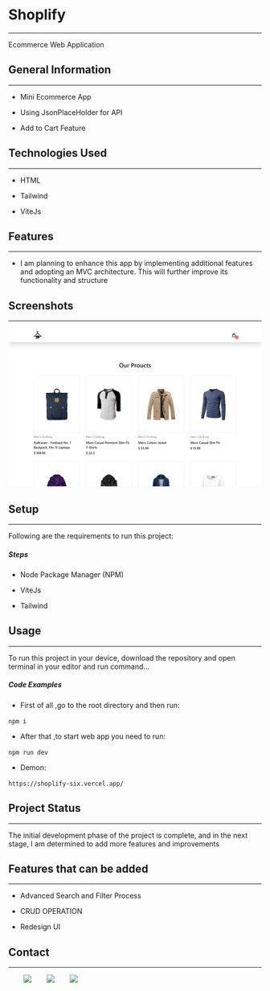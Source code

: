 <h1>Shoplify</h1>
<hr><p>Ecommerce Web Application</p><h2>General Information</h2>
<hr><ul>
<li>Mini Ecommerce App</li>
</ul><ul>
<li>Using JsonPlaceHolder for API</li>
</ul><ul>
<li>Add to Cart Feature</li>
</ul><h2>Technologies Used</h2>
<hr><ul>
<li>HTML</li>
</ul><ul>
<li>Tailwind</li>
</ul><ul>
<li>ViteJs</li>
</ul><h2>Features</h2>
<hr><ul>
<li>I am planning to enhance this app by implementing additional features and adopting an MVC architecture. This will further improve its functionality and structure</li>
</ul><h2>Screenshots</h2>
<hr><p><img src="https://github.com/Click777777/Shoplify/blob/main/my-project/src/img/shoplify-six.vercel.app_(Nest%20Hub%20Max).png" alt=""></p><h2>Setup</h2>
<hr><p>Following are the requirements to run this project:</p><h5>Steps</h5><ul>
<li>Node Package Manager (NPM)</li>
</ul><ul>
<li>ViteJs</li>
</ul><ul>
<li>Tailwind</li>
</ul><h2>Usage</h2>
<hr><p>To run this project in your device, download the repository and open terminal in your editor and run command…</p><h5>Code Examples</h5><ul>
<li>First of all ,go to the root directory and then run:</li>
</ul><p><code>npm i</code></p><ul>
<li>After that ,to start web app you need to run:</li>
</ul><p><code>npm run dev</code></p><ul>
<li>Demon:</li>
</ul><p><code>https://shoplify-six.vercel.app/</code></p><h2>Project Status</h2>
<hr><p>The initial development phase of the project is complete, and in the next stage, I am determined to add more features and improvements</p><h2>Features that can be added</h2>
<hr><ul>
<li>Advanced Search and Filter Process</li>
</ul><ul>
<li>CRUD OPERATION</li>
</ul><ul>
<li>Redesign UI</li>
</ul><h2>Contact</h2>
<hr><p><span style="margin-right: 30px;"></span><a href="https://www.linkedin.com/in/soe-wunna-htun-6b054323a/"><img target="_blank" src="https://cdn.jsdelivr.net/gh/devicons/devicon/icons/linkedin/linkedin-original.svg" style="width: 10%;"></a><span style="margin-right: 30px;"></span><a href="https://github.com/Click777777"><img target="_blank" src="https://cdn.jsdelivr.net/gh/devicons/devicon/icons/github/github-original.svg" style="width: 10%;"></a><span style="margin-right: 30px;"></span><a href="https://www.facebook.com/HenaryVikes/"><img target="_blank" src="https://cdn.jsdelivr.net/gh/devicons/devicon/icons/facebook/facebook-original.svg" style="width: 10%;"></a></p>

